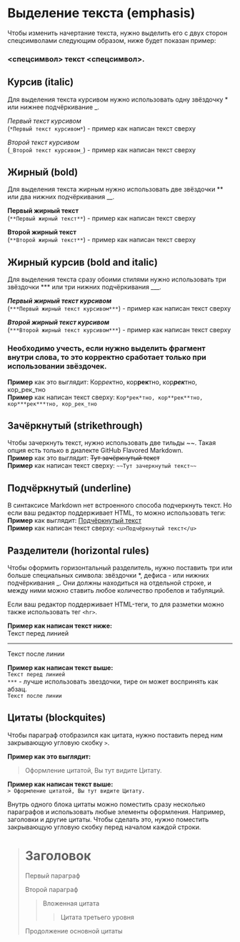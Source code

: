 # Выделение текста (emphasis)
Чтобы изменить начертание текста, нужно выделить его с двух сторон спецсимволами следующим образом, ниже будет показан пример:
### <спецсимвол> текст <спецсимвол>.

## **Курсив (italic)**     
Для выделения текста курсивом нужно использовать одну звёздочку * или нижнее подчёркивание _.

*Первый текст курсивом*      
(`*Первый текст курсивом*`)  - пример как написан текст сверху

_Второй текст курсивом_       
(`_Второй текст курсивом_`)  - пример как написан текст сверху

## **Жирный (bold)**   
Для выделения текста жирным нужно использовать две звёздочки ** или два нижних подчёркивания __.

**Первый жирный текст**         
(`**Первый жирный текст**`)  - пример как написан текст сверху

**Второй жирный текст**        
(`**Второй жирный текст**`)  - пример как написан текст сверху


## **Жирный курсив  (bold and italic)**  
Для выделения текста сразу обоими стилями нужно использовать три звёздочки *** или три нижних подчёркивания ___.

***Первый жирный текст курсивом***         
(`***Первый жирный текст курсивом***`)  - пример как написан текст сверху

***Второй жирный текст курсивом***        
(`***Второй жирный текст курсивом***`)  - пример как написан текст сверху

### Необходимо учесть, если нужно выделить фрагмент внутри слова, то это корректно сработает только при использовании звёздочек.
**Пример** как это выглядит: Кор*рек*тно, кор**рек**тно, кор***рек***тно, кор_рек_тно        
**Пример** как написан текст сверху: `Кор*рек*тно, кор**рек**тно, кор***рек***тно, кор_рек_тно`

## **Зачёркнутый (strikethrough)**
Чтобы зачеркнуть текст, нужно использовать две тильды ~~. Такая опция есть только в диалекте GitHub Flavored Markdown.      
**Пример** как это выглядит: ~~Тут зачёркнутый текст~~              
**Пример** как написан текст сверху: `~~Тут зачеркнутый текст~~` 

## **Подчёркнутый (underline)**
В синтаксисе Markdown нет встроенного способа подчеркнуть текст. Но если ваш редактор поддерживает HTML, то можно использовать теги:        
**Пример** как выглядит: <u>Подчёркнутый текст</u>     
**Пример** как написан текст сверху: `<u>Подчёркнутый текст</u>`


## **Разделители (horizontal rules)**         
Чтобы оформить горизонтальный разделитель, нужно поставить три или больше специальных символа: звёздочки *, дефиса - или нижних подчёркивания _. Они должны находиться на отдельной строке, и между ними можно ставить любое количество пробелов и табуляций.

Если ваш редактор поддерживает HTML-теги, то для разметки можно также использовать тег `<hr>`.

**Пример как написан текст ниже:**   
Текст перед линией     
*****************
Текст после линии

**Пример как написан текст выше:**     
`Текст перед линией`     
` *** ` - лучше использовать звездочки, тире он может воспринять как абзац.      
`Текст после линии`


## Цитаты (blockquites)
Чтобы параграф отобразился как цитата, нужно поставить перед ним закрывающую угловую скобку `>`.

**Пример как это выглядит:**
> Оформление цитатой, Вы тут видите Цитату. 

**Пример как написан текст выше:**    
`> Оформление цитатой, Вы тут видите Цитату.`


Внутрь одного блока цитаты можно поместить сразу несколько параграфов и использовать любые элементы оформления. Например, заголовки и другие цитаты. Чтобы сделать это, нужно поместить закрывающую угловую скобку перед началом каждой строки.
> # Заголовок
> Первый параграф
>
> Второй параграф
>
> > Вложенная цитата
> > > Цитата третьего уровня
>
> Продолжение основной цитаты